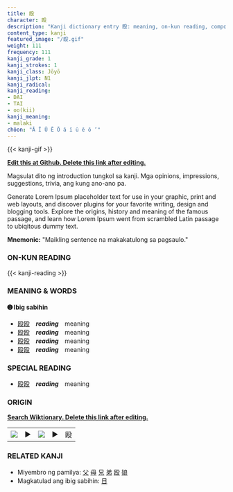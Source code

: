 ```yaml
---
title: 殴
character: 殴
description: "Kanji dictionary entry 殴: meaning, on-kun reading, compounds, origin, related kanji"
content_type: kanji
featured_image: "/殴.gif"
weight: 111
frequency: 111
kanji_grade: 1
kanji_strokes: 1
kanji_class: Jōyō
kanji_jlpt: N1
kanji_radical: 
kanji_reading: 
- DAI
- TAI
- oo(kii)
kanji_meaning:
- malaki
chōon: "Ā Ī Ū Ē Ō ā ī ū ē ō ’"
---
```

[//]: # (Don't edit the line below. Kanji animated GIF code is automatically generated.)
{{< kanji-gif >}}

[//]: # (Edit below this line.)

**[Edit this at Github. Delete this link after editing.](https://github.com/tim0g/tim/tree/main/content/kanji/殴/index.md)**

Magsulat dito ng introduction tungkol sa kanji. Mga opinions, impressions, suggestions, trivia, ang kung ano-ano pa.

Generate Lorem Ipsum placeholder text for use in your graphic, print and web layouts, and discover plugins for your favorite writing, design and blogging tools. Explore the origins, history and meaning of the famous passage, and learn how Lorem Ipsum went from scrambled Latin passage to ubiqitous dummy text.
 
**Mnemonic:** "Maikling sentence na makakatulong sa pagsaulo."

### ON-KUN READING

[//]: # (Don't edit the line below. ON-KUN READING code is automatically generated.)
{{< kanji-reading >}}

### MEANING & WORDS

#### ➊ **Ibig sabihin**
  - [殴](../殴)[殴](../殴)　***reading***　meaning
  - [殴](../殴)[殴](../殴)　***reading***　meaning
  - [殴](../殴)[殴](../殴)　***reading***　meaning
  - [殴](../殴)[殴](../殴)　***reading***　meaning

### SPECIAL READING
  - [殴](../殴)[殴](../殴)　***reading***　meaning

### ORIGIN

**[Search Wiktionary. Delete this link after editing.](https://wiktionary.org/wiki/殴)**
<table class="kanji-table"><tr><td>
<img src="60px-殴-bronze.svg.png">
</td><td>▶</td><td>
<img src="60px-殴-oracle.svg.png">
</td><td>▶</td>
<td class="kanji-origin">殴</td>
</tr></table>

### RELATED KANJI
- Miyembro ng pamilya: [父](../父) [母](../母) [兄](../兄) [弟](../弟) [殴](../殴) [娘](../娘)
- Magkatulad ang ibig sabihin: [日](../日)
